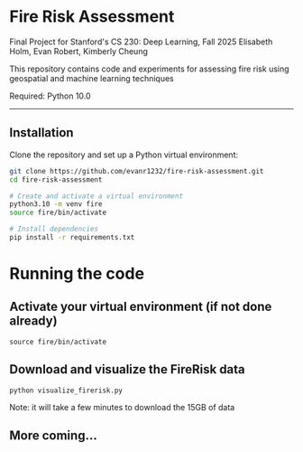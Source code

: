 # Fire Risk Assessment
Final Project for Stanford's CS 230: Deep Learning, Fall 2025
Elisabeth Holm, Evan Robert, Kimberly Cheung

This repository contains code and experiments for assessing fire risk using geospatial and machine learning techniques

Required: Python 10.0

---

## Installation

Clone the repository and set up a Python virtual environment:

```bash
git clone https://github.com/evanr1232/fire-risk-assessment.git
cd fire-risk-assessment

# Create and activate a virtual environment
python3.10 -m venv fire
source fire/bin/activate

# Install dependencies
pip install -r requirements.txt
```

# Running the code
## Activate your virtual environment (if not done already)
```
source fire/bin/activate
```
## Download and visualize the FireRisk data
```
python visualize_firerisk.py
```
Note: it will take a few minutes to download the 15GB of data
## More coming...

